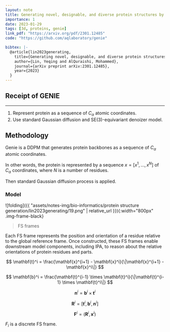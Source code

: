 ```yaml
---
layout: note
title: Generating novel, designable, and diverse protein structures by equivariantly diffusing oriented residue clouds
importance: 1
date: 2023-01-29
tags: [3d, proteins, genie]
link_pdf: "https://arxiv.org/pdf/2301.12485"
code: "https://github.com/aqlaboratory/genie"

bibtex: |-
  @article{lin2023generating,
    title={Generating novel, designable, and diverse protein structures by equivariantly diffusing oriented residue clouds},
    author={Lin, Yeqing and AlQuraishi, Mohammed},
    journal={arXiv preprint arXiv:2301.12485},
    year={2023}
  }
---
```


## Receipt of GENIE

---

1. Represent protein as a sequence of $C_{\alpha}$ atomic coordinates.
2. Use standard Gaussian diffusion and SE(3)-equivariant denoizer model.

## Methodology

Genie is a DDPM that generates protein backbones as a sequence of $C_{\alpha}$ atomic coordinates.

In other words, the protein is represented by a sequence $x = [x^1, \ldots, x^N]$ of $C_{\alpha}$ coordinates, where $N$ is a number of residues.

Then standard Gaussian diffusion process is applied.

### Model

![folding]({{ "assets/notes-img/bio-informatics/protein structure generation/lin2023generating/19.png" | relative_url }}){:width="800px" .img-frame-black}

> FS frames

Each FS frame represents the position and orientation of a residue relative to the global reference frame. Once constructed, these FS frames enable downstream model components, including IPA, to reason about the relative orientations of protein residues and parts.

$$
\mathbf{t}^i = \frac{\mathbf{x}^{i+1} - \mathbf{x}^i}{\|\mathbf{x}^{i+1} - \mathbf{x}^i\|}
$$

$$
\mathbf{b}^i = \frac{\mathbf{t}^{i-1} \times \mathbf{t}^i}{\|\mathbf{t}^{i-1} \times \mathbf{t}^i\|}
$$

$$
\mathbf{n}^i = \mathbf{b}^i \times \mathbf{t}^i
$$

$$
\mathbf{R}^i = [\mathbf{t}^i, \mathbf{b}^i, \mathbf{n}^i]
$$

$$
\mathbf{F}^i = (\mathbf{R}^i, \mathbf{x}^i)
$$

$F_i$ is a discrete FS frame.
